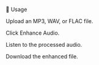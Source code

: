 🔄 Usage

Upload an MP3, WAV, or FLAC file.

Click Enhance Audio.

Listen to the processed audio.

Download the enhanced file.
